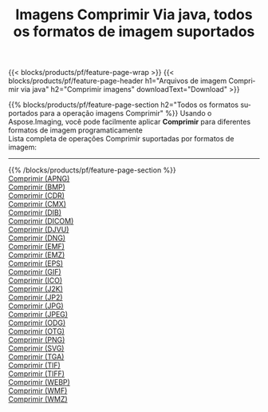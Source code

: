 ﻿---
title: Imagens Comprimir Via java, todos os formatos de imagem suportados 
weight: 3920
url: /pt/java/compress 
lang: pt
langdirlevel: 2
locales: zh-hans,ja,it,ru,de,es,fr,nl,id,lt,pl,pt,vi,tr,ko,zh-hant,ar,hi,th,sv,cs,uk,he
description: Usando Aspose.Imaging, você pode facilmente imagens Comprimir Via java
---

{{< blocks/products/pf/feature-page-wrap >}}
{{< blocks/products/pf/feature-page-header h1="Arquivos de imagem Comprimir via java" h2="Comprimir imagens" downloadText="Download" >}}


{{% blocks/products/pf/feature-page-section  h2="Todos os formatos suportados para a operação imagens Comprimir" %}}
Usando o Aspose.Imaging, você pode facilmente aplicar **Comprimir** para diferentes formatos de imagem programaticamente
<br/>
Lista completa de operações Comprimir suportadas por formatos de imagem:
<hr/>
{{% /blocks/products/pf/feature-page-section %}}
<div class="container-fluid productfamilypage bg-gray">
    <div class="convertypes bg-gray agp-content section">
        <div class="container">
		<div class="row other-converters">
		    <div class='col-md-2 other-converter remove-lp remove-rp'><a href="/imaging/pt/java/compress/apng" >Comprimir (APNG)</a></div><div class='col-md-2 other-converter remove-lp remove-rp'><a href="/imaging/pt/java/compress/bmp" >Comprimir (BMP)</a></div><div class='col-md-2 other-converter remove-lp remove-rp'><a href="/imaging/pt/java/compress/cdr" >Comprimir (CDR)</a></div><div class='col-md-2 other-converter remove-lp remove-rp'><a href="/imaging/pt/java/compress/cmx" >Comprimir (CMX)</a></div><div class='col-md-2 other-converter remove-lp remove-rp'><a href="/imaging/pt/java/compress/dib" >Comprimir (DIB)</a></div><div class='col-md-2 other-converter remove-lp remove-rp'><a href="/imaging/pt/java/compress/dicom" >Comprimir (DICOM)</a></div><div class='col-md-2 other-converter remove-lp remove-rp'><a href="/imaging/pt/java/compress/djvu" >Comprimir (DJVU)</a></div><div class='col-md-2 other-converter remove-lp remove-rp'><a href="/imaging/pt/java/compress/dng" >Comprimir (DNG)</a></div><div class='col-md-2 other-converter remove-lp remove-rp'><a href="/imaging/pt/java/compress/emf" >Comprimir (EMF)</a></div><div class='col-md-2 other-converter remove-lp remove-rp'><a href="/imaging/pt/java/compress/emz" >Comprimir (EMZ)</a></div><div class='col-md-2 other-converter remove-lp remove-rp'><a href="/imaging/pt/java/compress/eps" >Comprimir (EPS)</a></div><div class='col-md-2 other-converter remove-lp remove-rp'><a href="/imaging/pt/java/compress/gif" >Comprimir (GIF)</a></div><div class='col-md-2 other-converter remove-lp remove-rp'><a href="/imaging/pt/java/compress/ico" >Comprimir (ICO)</a></div><div class='col-md-2 other-converter remove-lp remove-rp'><a href="/imaging/pt/java/compress/j2k" >Comprimir (J2K)</a></div><div class='col-md-2 other-converter remove-lp remove-rp'><a href="/imaging/pt/java/compress/jp2" >Comprimir (JP2)</a></div><div class='col-md-2 other-converter remove-lp remove-rp'><a href="/imaging/pt/java/compress/jpg" >Comprimir (JPG)</a></div><div class='col-md-2 other-converter remove-lp remove-rp'><a href="/imaging/pt/java/compress/jpeg" >Comprimir (JPEG)</a></div><div class='col-md-2 other-converter remove-lp remove-rp'><a href="/imaging/pt/java/compress/odg" >Comprimir (ODG)</a></div><div class='col-md-2 other-converter remove-lp remove-rp'><a href="/imaging/pt/java/compress/otg" >Comprimir (OTG)</a></div><div class='col-md-2 other-converter remove-lp remove-rp'><a href="/imaging/pt/java/compress/png" >Comprimir (PNG)</a></div><div class='col-md-2 other-converter remove-lp remove-rp'><a href="/imaging/pt/java/compress/svg" >Comprimir (SVG)</a></div><div class='col-md-2 other-converter remove-lp remove-rp'><a href="/imaging/pt/java/compress/tga" >Comprimir (TGA)</a></div><div class='col-md-2 other-converter remove-lp remove-rp'><a href="/imaging/pt/java/compress/tif" >Comprimir (TIF)</a></div><div class='col-md-2 other-converter remove-lp remove-rp'><a href="/imaging/pt/java/compress/tiff" >Comprimir (TIFF)</a></div><div class='col-md-2 other-converter remove-lp remove-rp'><a href="/imaging/pt/java/compress/webp" >Comprimir (WEBP)</a></div><div class='col-md-2 other-converter remove-lp remove-rp'><a href="/imaging/pt/java/compress/wmf" >Comprimir (WMF)</a></div><div class='col-md-2 other-converter remove-lp remove-rp'><a href="/imaging/pt/java/compress/wmz" >Comprimir (WMZ)</a></div>
                </div>
        </div>
    </div>
</div>
<br/>
